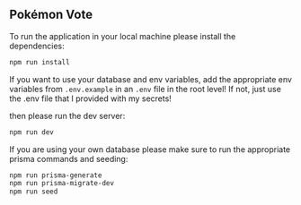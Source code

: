 ## Pokémon Vote

To run the application in your local machine please install the dependencies:
```bash
npm run install
```
If you want to use your database and env variables, add the appropriate env variables from `.env.example` in an `.env` file in the root level!
If not, just use the .env file that I provided with my secrets!

then please run the dev server:

```bash
npm run dev
```

If you are using your own database please make sure to run the appropriate prisma commands and seeding:

```bash
npm run prisma-generate
npm run prisma-migrate-dev
npm run seed
```
